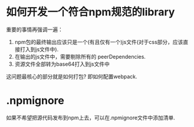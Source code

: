 # 如何开发一个符合npm规范的library

重要的事情再强调一遍：
1. npm包的最终输出应该只是一个(有且仅有一个)js文件(对于css部分，应该直接打入到js文件中).
2. 在输出的js文件中，需要剔除所有的 peerDependencies.
3. 资源文件全部转为base64打入到js文件中

这问题最核心的部分就是如何打包? 即如何配置webpack.




# .npmignore
如果不希望把源代码发布到npm上去，可以在.npmignore文件中添加清单.
